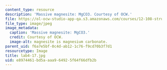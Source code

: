 ```yaml
---
content_type: resource
description: 'Massive magnesite: MgCO3. Courtesy of OCW.'
file: https://ol-ocw-studio-app-qa.s3.amazonaws.com/courses/12-108-structure-of-earth-materials-fall-2004/e8974461bd5aaaa964925f64f66dfb2b_lab4-17.jpg
file_type: image/jpeg
image_metadata:
  caption: 'Massive magnesite: MgCO3.'
  credit: Courtesy of OCW.
  image-alt: magnesite is magnesium carbonate.
parent_uid: f6a7e5bf-0c4d-ab12-1c76-f9cd70b3f7d1
resourcetype: Image
title: lab4-17.jpg
uid: e8974461-bd5a-aaa9-6492-5f64f66dfb2b
---
```

